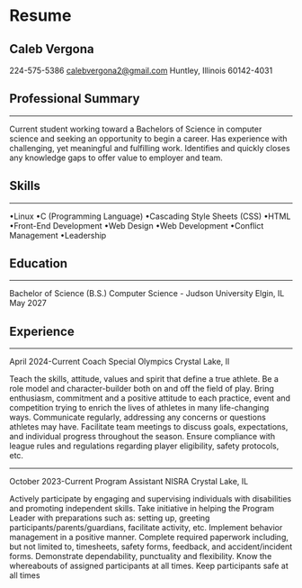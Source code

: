 # Resume
## Caleb Vergona
224-575-5386  calebvergona2@gmail.com Huntley, Illinois 60142-4031


## Professional Summary
________________________________________________________________________________________
	
Current student working toward a Bachelors of Science in computer science and seeking an opportunity to begin a career. Has experience with challenging, yet meaningful and fulfilling work. Identifies and quickly closes any knowledge gaps to offer value to employer and team.


## Skills
_____________________________________________________________________________________________


•Linux	•C (Programming Language)	•Cascading Style Sheets (CSS)	•HTML	•Front-End Development	•Web Design	•Web Development	•Conflict Management	•Leadership	


## Education
_____________________________________________________________________________________________


Bachelor of Science (B.S.) Computer Science - Judson University  Elgin, IL		May 2027


## Experience
_____________________________________________________________________________________________


April 2024-Current
Coach
Special Olympics
 Crystal Lake, Il


Teach the skills, attitude, values and spirit that define a true athlete. Be a role model and character-builder both on and off the field of play.
Bring enthusiasm, commitment and a positive attitude to each practice, event and competition trying to enrich the lives of athletes in many life-changing ways. 
Communicate regularly, addressing any concerns or questions athletes may have.
Facilitate team meetings to discuss goals, expectations, and individual progress throughout the season.
Ensure compliance with league rules and regulations regarding player eligibility, safety protocols, etc.
_______________________________________________________________________________________________			


October 2023-Current
Program Assistant
NISRA
Crystal Lake, IL


Actively participate by engaging and supervising individuals with disabilities and promoting independent skills.
Take initiative in helping the Program Leader with preparations such as: setting up, greeting
participants/parents/guardians, facilitate activity, etc.
Implement behavior management in a positive manner.
Complete required paperwork including, but not limited to, timesheets, safety forms, feedback, and
accident/incident forms.
Demonstrate dependability, punctuality and flexibility.
Know the whereabouts of assigned participants at all times.
Keep participants safe at all times
